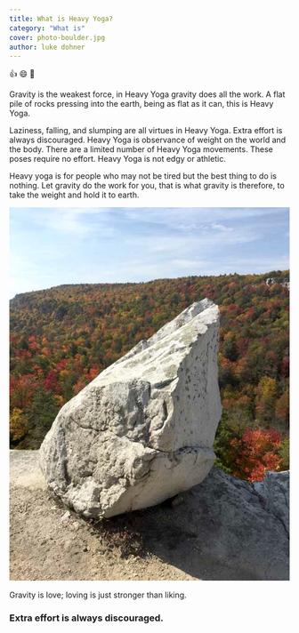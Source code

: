 ```yaml
---
title: What is Heavy Yoga?
category: "What is"
cover: photo-boulder.jpg
author: luke dohner
---
```


:thumbsup: :smile: :sparkler:

Gravity is the weakest force, in Heavy Yoga gravity does all the work. A flat pile of rocks pressing into the earth, being as flat as it can, this is Heavy Yoga. 

Laziness, falling, and slumping are all virtues in Heavy Yoga. 
Extra effort is always discouraged. 
Heavy Yoga is observance of weight on the world and the body. There are a limited number of Heavy Yoga movements. These poses require no effort. 
Heavy Yoga is not edgy or athletic. 

Heavy yoga is for people who may not be tired but the best thing to do is nothing. Let gravity do the work for you, that is what gravity is therefore, to take the weight and hold it to earth. 

![](photo-boulder.jpg)

Gravity is love; loving is just stronger than liking. 

### Extra effort is always discouraged.




